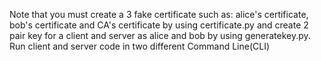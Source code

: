 Note that you must create a 3 fake certificate such as: alice's certificate, bob's certificate and CA's certificate by using certificate.py and create 2 pair key for a client and server as alice and bob by using generatekey.py. Run client and server code in two different Command Line(CLI) 
